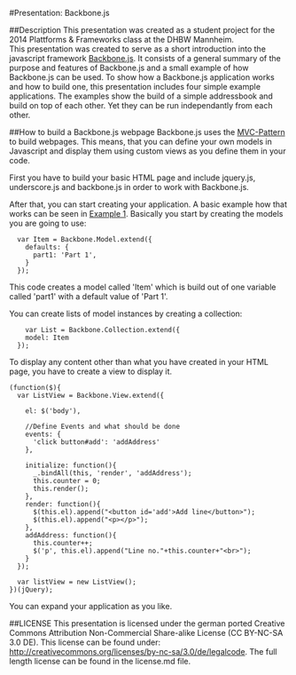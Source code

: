 #Presentation: Backbone.js

##Description
This presentation was created as a student project for the 2014 Plattforms & Frameworks class at the DHBW Mannheim.  
This presentation was created to serve as a short introduction into the javascript framework  [Backbone.js](http://backbonejs.org/). It consists of a general summary of the purpose and features of Backbone.js and a small example of how Backbone.js can be used.
To show how a Backbone.js application works and how to build one, this presentation includes four simple example applications. The examples show the build of a simple addressbook and build on top of each other. Yet they can be run independantly from each other.

##How to build a Backbone.js webpage
Backbone.js uses the [MVC-Pattern](http://en.wikipedia.org/wiki/Model%E2%80%93view%E2%80%93controller) to build webpages. 
This means, that you can define your own models in Javascript and display them using custom views as you define them in your code.

First you have to build your basic HTML page and include jquery.js, underscore.js and backbone.js in order to work with Backbone.js.

After that, you can start creating your application. A basic example how that works can be seen in [Example 1](https://raw.githubusercontent.com/Backbone-js-Demo/presentation/master/Bsp1.js).
Basically you start by creating the models you are going to use:

```
  var Item = Backbone.Model.extend({
    defaults: {
      part1: 'Part 1',
    }
  });
```
This code creates a model called 'Item' which is build out of one variable called 'part1' with a default value of 'Part 1'.

You can create lists of model instances by creating a collection:
```  
	var List = Backbone.Collection.extend({
    model: Item
  });
```

To display any content other than what you have created in your HTML page, you have to create a view to display it.
```
(function($){
  var ListView = Backbone.View.extend({

    el: $('body'),

	//Define Events and what should be done
    events: {
      'click button#add': 'addAddress'
    },

    initialize: function(){
      _.bindAll(this, 'render', 'addAddress');
      this.counter = 0;
      this.render();
    },
    render: function(){
      $(this.el).append("<button id='add'>Add line</button>");
      $(this.el).append("<p></p>");
    },
    addAddress: function(){
      this.counter++;
      $('p', this.el).append("Line no."+this.counter+"<br>");
    }
  });

  var listView = new ListView();
})(jQuery);
```

You can expand your application as you like.


##LICENSE
This presentation is licensed under the german ported Creative Commons Attribution Non-Commercial Share-alike License (CC BY-NC-SA 3.0 DE). This license can be found under: http://creativecommons.org/licenses/by-nc-sa/3.0/de/legalcode.
The full length license can be found in the license.md file.

